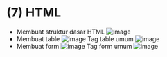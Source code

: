 # (7) HTML #
- Membuat struktur dasar HTML
  ![image](https://user-images.githubusercontent.com/93898408/220032275-846aecce-8a22-463f-a48e-ee2dbd2f0cbf.png)
- Membuat table
  ![image](https://user-images.githubusercontent.com/93898408/220032895-fef00492-43d0-4c6b-bcc0-dc817b0a2e38.png)
  Tag table umum
  ![image](https://user-images.githubusercontent.com/93898408/220032985-48360a0b-3c66-456c-82f2-c504ae830b15.png)
- Membuat form
  ![image](https://user-images.githubusercontent.com/93898408/220033043-28696272-8aad-45b7-870e-254dca03a591.png)
  Tag form umum
  ![image](https://user-images.githubusercontent.com/93898408/220033089-600a647c-08ec-4281-8b89-db04df521f74.png)

